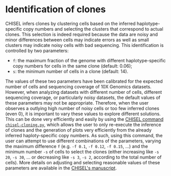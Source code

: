 # Identification of clones

CHISEL infers clones by clustering cells based on the inferred haplotype-specific copy numbers and selecting the clusters that correspond to actual clones.
This selection is indeed required because the data are noisy and minor differences between cells may indicate errors as well as small clusters may indicate noisy cells with bad sequencing.
This identification is controlled by two parameters:
- `f`: the maximum fraction of the genome with different haplotype-specific copy numbers for cells in the same clone (default: 0.06);
- `s`: the minimum number of cells in a clone (default: 14).

The values of these two parameters have been calibrated for the expected number of cells and sequencing coverage of 10X Genomics datasets.
However, when analyzing datasets with different number of cells, different sequencing coverage, or particularly noisy datasets, the default values of these parameters may not be appropriate.
Therefore, when the user observes a outlying high number of noisy cells or too few inferred clones (even 0), it is important to vary these values to explore different solutions.
This can be done very efficiently and easily by using the [CHISEL command `chisel-cloning.py`](../doc/chisel-cloning.md), which allows the user to only re-execute the inference of clones and the generation of plots very efficiently from the already inferred haploty-specific copy numbers.
As such, using this command, the user can attempt to use different combinations of the parameters, varying the maximum difference `f` (e.g. `-f 0.1`, `-f 0.12`, `-f 0.15`, ...) and the minimum number `-s` of cells to select the clones (either increasing like `-s 20`, `-s 30`, ... or decreasing like `-s 3`, `-s 2`, according to the total number of cells).
More details on adjusting and selecting reasonable values of these parameters are available in the [CHISEL's manuscript](https://doi.org/10.1101/837195).
